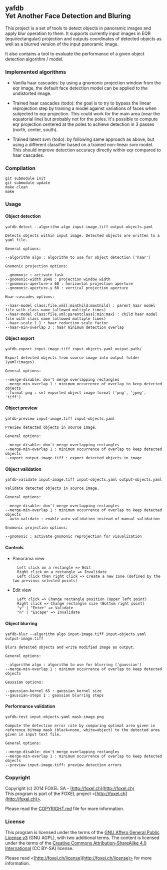 
## yafdb<br />Yet Another Face Detection and Bluring

This project is a set of tools to detect objects in panoramic images and apply blur operation to them. It supports
currently input images in EQR (equirectangular) projection and outputs coordinates of detected objects as well as
a blurred version of the input panoramic image.

It also contains a tool to evaluate the performance of a given object detection algorithm / model.


### Implemented algorithms

* Vanilla haar cascades: by using a gnomonic projection window from the eqr image, the default face detection
model can be applied to the undistorted image.

* Trained haar cascades (todo): the goal is to try to bypass the linear reprojection step by training a model
against variations of faces when subjected to eqr projection. This could work for the main area (near the
equatorial line) but probably not for the poles. It's possible to compute eqr projection centered at the
poles to achieve detection in 3 passes (north, center, south).

* Trained latent svm (todo): by following same approach as above, but using a different classifier based on a
trained non-linear svm model. This should improve detection accuracy directly within eqr compared to haar
cascades.


### Compilation

    git submodule init
    git submodule update
    make clean
    make


### Usage

#### Object detection

    yafdb-detect --algorithm algo input-image.tiff output-objects.yaml

    Detects objects within input image. Detected objects are written to a yaml file.

    General options:

    --algorithm algo : algorithm to use for object detection ('haar')

    Gnomonic projection options:

    --gnomonic : activate task
    --gnomonic-width 2048 : projection window width
    --gnomonic-aperture-x 60 : horizontal projection aperture
    --gnomonic-aperture-y 60 : vertical projection aperture

    Haar-cascades options:

    --haar-model class:file.xml[:minChild:maxChild] : parent haar model file with class name (allowed multiple times)
    --haar-model class:file.xml:parentclass[:min:max] : child haar model file with class name (allowed multiple times)
    --haar-scale 1.1 : haar reduction scale factor
    --haar-min-overlap 3 : haar minimum detection overlap


#### Object export

    yafdb-export input-image.tiff input-objects.yaml output-path/

    Export detected objects from source image into output folder (yaml+images).

    General options:

    --merge-disable: don't merge overlapping rectangles
    --merge-min-overlap 1 : minimum occurrence of overlap to keep detected objects
    --format png : set exported object image format ('png', 'jpeg', 'tiff')


#### Object preview

    yafdb-preview input-image.tiff input-objects.yaml

    Preview detected objects in source image.

    General options:

    --merge-disable: don't merge overlapping rectangles
    --merge-min-overlap 1 : minimum occurrence of overlap to keep detected objects
    --export output-image.tiff : export detected objects in image


#### Object validation

    yafdb-validate input-image.tiff input-objects.yaml output-objects.yaml

    Validate detected objects in source image.

    General options:

    --merge-disable: don't merge overlapping rectangles
    --merge-min-overlap 1 : minimum occurrence of overlap to keep detected objects
    --auto-validate : enable auto-validation instead of manual validation

    Gnomonic projection options:

    --gnomonic : activate gnomonic reprojection for visualization

#### Controls

* Panorama view

        Left click on a rectangle => Edit
        Right click on a rectangle => Invalidate
        Left click then right click => Create a new zone (defined by the two previous selected points)

* Edit view
    
        Left click => Change rectangle position (Upper left point)
        Right click => Change rectangle size (Bottom right point)
        "y" | "Enter" => Validate
        "n" | "Escape" => Invalidate

#### Object blurring

    yafdb-blur --algorithm algo input-image.tiff input-objects.yaml output-image.tiff

    Blurs detected objects and write modified image as output.

    General options:

    --algorithm algo : algorithm to use for blurring ('gaussian')
    --merge-min-overlap 1 : minimum occurrence of overlap to keep detected objects

    Gaussian options:

    --gaussian-kernel 65 : gaussian kernel size
    --gaussian-steps 1 : gaussian blurring steps

#### Performance validation

    yafdb-test input-objects.yaml mask-image.png

    Compute the detection error rate by comparing optimal area given in
    reference bitmap mask (black=none, white=object) to the detected area
    given in input text file.

    General options:

    --merge-disable: don't merge overlapping rectangles
    --merge-min-overlap 1 : minimum occurrence of overlap to keep detected objects
    --preview input-image.tiff: preview detection errors


### Copyright

Copyright (c) 2014 FOXEL SA - [http://foxel.ch](http://foxel.ch)<br />
This program is part of the FOXEL project <[http://foxel.ch](http://foxel.ch)>.

Please read the [COPYRIGHT.md](COPYRIGHT.md) file for more information.


### License

This program is licensed under the terms of the
[GNU Affero General Public License v3](http://www.gnu.org/licenses/agpl.html)
(GNU AGPL), with two additional terms. The content is licensed under the terms
of the
[Creative Commons Attribution-ShareAlike 4.0 International](http://creativecommons.org/licenses/by-sa/4.0/)
(CC BY-SA) license.

Please read <[http://foxel.ch/license](http://foxel.ch/license)> for more
information.
